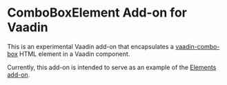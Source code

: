 # ComboBoxElement Add-on for Vaadin

This is an experimental Vaadin add-on that encapsulates a [vaadin-combo-box](https://vaadin.com/elements/-/element/vaadin-combo-box) HTML element in a Vaadin component.

Currently, this add-on is intended to serve as an example of the [Elements add-on](https://vaadin.com/directory#!addon/elements-add-on).
